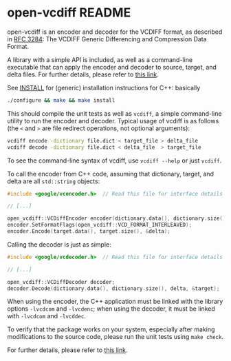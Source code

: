# open-vcdiff README

open-vcdiff is an encoder and decoder for the VCDIFF format, as described in [RFC 3284](http://www.ietf.org/rfc/rfc3284.txt): The VCDIFF Generic Differencing and Compression Data Format.

A library with a simple API is included, as well as a command-line executable that can apply the encoder and decoder to source, target, and delta files. For further details, please refer to [this link](https://github.com/google/open-vcdiff/wiki/How-to-use-openvcdiff).

See [INSTALL](https://github.com/google/open-vcdiff/blob/master/INSTALL) for (generic) installation instructions for C++: basically
```bash
./configure && make && make install
```

This should compile the unit tests as well as `vcdiff`, a simple command-line utility to run the encoder and decoder.  Typical usage of vcdiff is as follows (the `<` and `>` are file redirect operations, not optional arguments):
```bash
vcdiff encode -dictionary file.dict < target_file > delta_file
vcdiff decode -dictionary file.dict < delta_file  > target_file
```

To see the command-line syntax of vcdiff, use `vcdiff --help` or just `vcdiff`.

To call the encoder from C++ code, assuming that dictionary, target, and delta are all `std::string` objects:
```c++
#include <google/vcencoder.h>  // Read this file for interface details

// [...]

open_vcdiff::VCDiffEncoder encoder(dictionary.data(), dictionary.size());
encoder.SetFormatFlags(open_vcdiff::VCD_FORMAT_INTERLEAVED);
encoder.Encode(target.data(), target.size(), &delta);
```

Calling the decoder is just as simple:
```c++
#include <google/vcdecoder.h>  // Read this file for interface details

// [...]

open_vcdiff::VCDiffDecoder decoder;
decoder.Decode(dictionary.data(), dictionary.size(), delta, &target);
```

When using the encoder, the C++ application must be linked with the library options `-lvcdcom` and `-lvcdenc`; when using the decoder, it must be linked with `-lvcdcom` and `-lvcddec`.

To verify that the package works on your system, especially after making modifications to the source code, please run the unit tests using `make check`.

For further details, please refer to [this link](https://github.com/google/open-vcdiff/wiki/How-to-use-openvcdiff).
